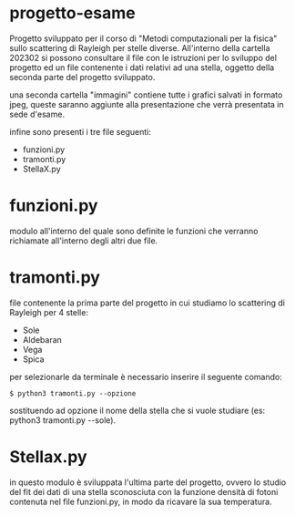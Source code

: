 # progetto-esame

Progetto sviluppato per il corso di "Metodi computazionali per la fisica"
sullo scattering di Rayleigh per stelle diverse. All'interno della 
cartella 202302 si possono consultare il file con le istruzioni per lo
sviluppo del progetto ed un file contenente i dati relativi ad una
stella, oggetto della seconda parte del progetto sviluppato.

una seconda cartella "immagini" contiene tutte i grafici salvati in 
formato jpeg, queste saranno aggiunte alla presentazione che verrà
presentata in sede d'esame.

infine sono presenti i tre file seguenti:
 * funzioni.py
 * tramonti.py 
 * StellaX.py
 
funzioni.py
============
modulo all'interno del quale sono definite le funzioni che verranno 
richiamate all'interno degli altri due file.

tramonti.py
============
file contenente la prima parte del progetto in cui studiamo lo 
scattering di Rayleigh per 4 stelle:
 * Sole
 * Aldebaran
 * Vega
 * Spica
 
per selezionarle da terminale è necessario inserire il seguente comando:

	$ python3 tramonti.py --opzione

sostituendo ad opzione il nome della stella che si vuole studiare
(es: python3 tramonti.py --sole). 

Stellax.py
===========
in questo modulo è sviluppata l'ultima parte del progetto, ovvero 
lo studio del fit dei dati di una stella sconosciuta con la funzione 
densità di fotoni contenuta nel file funzioni.py, in modo da ricavare
la sua temperatura.
